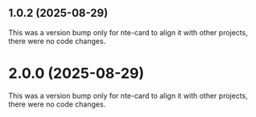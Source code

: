 ## 1.0.2 (2025-08-29)

This was a version bump only for nte-card to align it with other projects, there were no code changes.

# 2.0.0 (2025-08-29)

This was a version bump only for nte-card to align it with other projects, there were no code changes.
